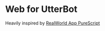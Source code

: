 # Web for UtterBot
Heavily inspired by [RealWorld App PureScript](https://github.com/thomashoneyman/purescript-halogen-realworld)